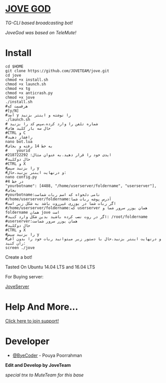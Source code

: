 # [JOVE GOD](https://github.com/JOVETEAM/jove)
*TG-CLI based broadcasting bot!*

*JoveGod was based on TeleMute!*
# Install
```
cd $HOME
git clone https://github.com/JOVETEAM/jove.git
cd jove
chmod +x install.sh
chmod +x launch.sh
chmod +x tg
chmod +x anticrash.py
chmod +x jove
./install.sh
#هرقسمت که 
#[y/N]
#آمد y را نوشته و اینتر بزنید
./launch.sh
# شماره تلفن را وارد کرده.سپس کد را بزنید
#حال سه بار کلید های
#CTRL و C
#رافشار دهید
nano bot.lua
#به خط 14 رفته و بجای
#    yourid
#ایدی خود را قرار دهید.به عنوان مثال: 218722292
#حال دوکلید
#CTRL و X
#را بزنید سپس y
#و درنهایت اینتر بزنید.حال:
nano config.py
#در خط 4
"yourbotname": [4488, "/home/userserver/foldername", "userserver"],
#بجای
#yourbotname:نامی دلخواه که اسم ربات شماست
#/home/userserver/foldername:آدرس پوشه ربات شما
#اگر ربات شما در یوزری غیرروت باشد به شکل زیر است
#/home/userserver/foldername:که userserver همان یوزر سرور شما و foldername همان jove است
#اگر در روت نصب کرده باشید بدین شکل وارد کنید: /root/foldername
#userserver:همان یوزر سرور شماست
#حال دوکلید
#CTRL و X
#را بزنید سپس y
#و درنهایت اینتر بزنید.حال با دستور زیر میتوانید ربات خود را بدون آفی ران کنید:
screen ./jove
```
Create a bot!

Tasted On Ubuntu 14.04 LTS and 16.04 LTS

For Buying server:

[JoveServer](https://joveserver.com)

# Help And More...
[Click here to join support!](https://t.me/joinchat/AAAAAD__NnItXiIVc_1bSA)

# Developer
* [@ByeCoder](https://telegram.me/ByeCoder) - Pouya Poorrahman

<b>Edit and Develop by JoveTeam</b>

<i>special tnx to MuteTeam for this base</i>
